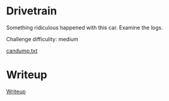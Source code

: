#  Drivetrain

Something ridiculous happened with this car. Examine the logs.

Challenge difficulity: medium

[candump.txt](files/candump.txt)

# Writeup

[Writeup](WRITEUP.md)
